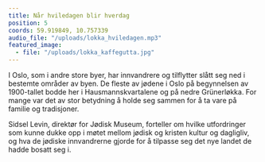 ```yaml
---
title: Når hviledagen blir hverdag
position: 5
coords: 59.919849, 10.757339
audio_file: "/uploads/lokka_hviledagen.mp3"
featured_image: 
  - file: "/uploads/lokka_kaffegutta.jpg"
---
```


I Oslo, som i andre store byer, har innvandrere og tilflytter slått seg ned i bestemte områder av byen. De fleste av jødene i Oslo på begynnelsen av 1900-tallet bodde her i Hausmannskvartalene og på nedre Grünerløkka. For mange var det av stor betydning å holde seg sammen for å ta vare på familie og tradisjoner.

Sidsel Levin, direktør for Jødisk Museum, forteller om hvilke utfordringer som kunne dukke opp i møtet mellom jødisk og kristen kultur og dagligliv, og hva de jødiske innvandrerne gjorde for å tilpasse seg det nye landet de hadde bosatt seg i.